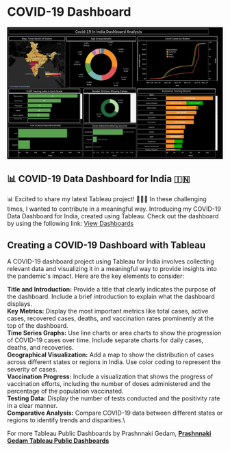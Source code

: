 # COVID-19 Dashboard

<div align="center"><img src="https://github.com/prashgedam/covid-19-in-india-dashboard-with-tableau/blob/main/Covid-19%20in%20India%20Dashboard.png" width="900"/></div>

##  📊  COVID-19 Data Dashboard for India 🇮🇳

📊 Excited to share my latest Tableau project! 🦠🇮🇳
In these challenging times, I wanted to contribute in a meaningful way. Introducing my COVID-19 Data Dashboard for India, created using Tableau. Check out the dashboard by using the following link:
[View Dashboards](http://bit.ly/47mLt8w)
## Creating a COVID-19 Dashboard with Tableau

A COVID-19 dashboard project using Tableau for India involves collecting relevant data and visualizing it in a meaningful way to provide insights into the pandemic's impact. Here are the key elements to consider:

   **Title and Introduction:** Provide a title that clearly indicates the purpose of the dashboard. Include a brief introduction to explain what the dashboard displays.\
**Key Metrics:** Display the most important metrics like total cases, active cases, recovered cases, deaths, and vaccination rates prominently at the top of the dashboard.\
   **Time Series Graphs:** Use line charts or area charts to show the progression of COVID-19 cases over time. Include separate charts for daily cases, deaths, and recoveries.\
**Geographical Visualization:** Add a map to show the distribution of cases across different states or regions in India. Use color coding to represent the severity of cases.\
**Vaccination Progress:** Include a visualization that shows the progress of vaccination efforts, including the number of doses administered and the percentage of the population vaccinated.\
**Testing Data:** Display the number of tests conducted and the positivity rate in a clear manner.\
**Comparative Analysis:** Compare COVID-19 data between different states or regions to identify trends and disparities.\

For more Tableau Public Dashboards by Prashnnaki Gedam, **[Prashnnaki Gedam Tableau Public Dashboards](http://bit.ly/47mLt8w)**
